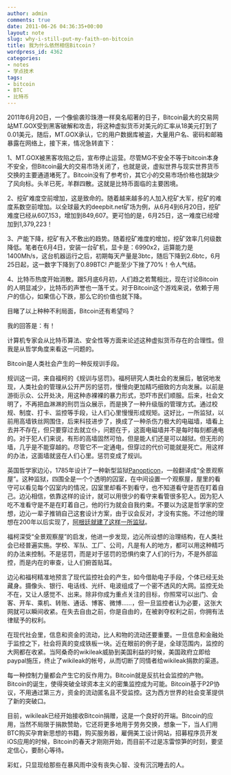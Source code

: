 ```yaml
---
author: admin
comments: true
date: 2011-06-26 04:36:35+00:00
layout: note
slug: why-i-still-put-my-faith-on-bitcoin
title: 我为什么依然相信Bitcoin？
wordpress_id: 4362
categories:
- notes
- 学点技术
tags:
- bitcoin
- BTC
- 比特币
---
```


2011年6月20日，一个像偷袭珍珠港一样臭名昭著的日子，Bitcoin最大的交易网站MT.GOX受到黑客破解和攻击，将这种虚拟货币对美元的汇率从18美元打到了0.01美元，随后，MT.GOX承认，它的用户数据库被盗，大量用户名、密码和邮箱暴露在网络上，接下来，情况急转直下：

1、MT.GOX被黑客攻陷之后，宣布停止运营。尽管MG不安全不等于bitcoin本身不安全，但Bitcoin最大的交易市场关闭了，也就是说，虚拟世界与现实世界货币交换的主要通道堵死了。Bitcoin没有了参考价，其它小的交易市场价格也就缺少了风向标。头羊已死，羊群四散。这就是比特币面临的主要困境。

2、挖矿难度空前增加，这是致命的。随着越来越多的人加入挖矿大军，挖矿的难度系数空前增加。以全球最大的deepbit.net矿场为例，从6月4到6月20日，挖矿难度已经从607,153，增加到849,607。更可怕的是，6月25日，这一难度已经增加到1,379,223！

3、产能下降，挖矿有入不敷出的趋势。随着挖矿难度的增加，挖矿效率几何级数降低。笔者在6月4日，安装一台矿机，显卡是：6990x2，运算能力是1400Mh/s，这台机器运行之后，初期每天产量是3btc，随后下降到2.6btc，6月25日起，这一数字下降到了0.89BTC! 产能至少下挫了70%！令人气结。

4、比特币热度开始消散。跟5月底6月初，人们趋之若鹜相比，现在讨论Bitcoin的人明显减少，比特币的声誉也一落千丈。对于Bitcoin这个游戏来说，依赖于用户的信心，如果信心下跌，那么它的价值也就下降。

目睹了以上种种不利局面，Bitcoin还有希望吗？

我的回答是：有！

计算机专家会从比特币算法、安全性等方面来论述这种虚拟货币存在的合理性。但我是从哲学角度来看这一问题的。

Bitcoin是人类社会产生的一种反规训手段。

规训这一词，来自福柯的《规训与惩罚》。福柯研究人类社会的发展后，敏锐地发现，人类社会的管理从公开严厉的惩罚，慢慢向更加精巧细致的方向发展。以前是游街示众、公开处决，用这种赤裸裸的暴力形式，恐吓市民们顺服。后来，社会文明了，不再把血淋淋的刑罚当众展示，而是换了一种升级版的管理方式。通过校规、制度、打卡、监控等手段，让人们心里慢慢形成规矩。这好比，一所监狱，以前用高墙铁丝网围住，后来科技进步了，换成了一种杀伤力极大的电磁墙，墙看上去并不存在，但只要穿过去就立仆，问题在于，这面电磁墙并不是每时每刻都通电的。对于犯人们来说，有形的高墙固然可怕，但是能人们还是可以越狱。但无形的墙，几乎是不能穿越的。尽管它不一定通电，但穿过的代价可能就是死亡。用这样的办法，这面墙就竖在人们心里。惩罚变成了规训。

英国哲学家边沁，1785年设计了一种新型监狱[Panopticon](http://en.wikipedia.org/wiki/Panopticon)，一般翻译成“全景观察屋”。这种监狱，四围全是一个个透明的囚室，在中间设置一个观察屋，屋里的看守可以看见每个囚室内的情况，囚室里却看不到看守，也不知道看守是否在盯着自己。边沁相信，依靠这样的设计，就可以用很少的看守来看管很多犯人。因为犯人吃不准看守是不是在盯着自己，他的行为就会自我约束。不要以为这是哲学家的空想，边沁一辈子推销自己这套设计方案，由于议会反对，才没有实施。不过他的理想在200年以后实现了，[阿根廷就建了这样一所监狱](http://en.wikipedia.org/wiki/Caseros_Prison)。

福柯深受“全景观察屋”的启发，他进一步发现，边沁所设想的治理结构，在人类社会已经普遍实施。学校、军队、工厂、公司，凡是有人的地方，都可以用这种精巧的办法来控制。不是惩罚，而是对于惩罚的恐惧约束了人们的行为，不是外部监控，而是内在的审查，让人们俯首贴耳。

边沁和福柯精准地预言了现代监控社会的产生，如今借助电子手段，个体已经无处藏身。摄像头、银行、电话线、光纤、电波组成了一个密不透风的大网。监控无处不在，又让人感觉不、出来。除非你成为重点关注的目标，你照常可以出门、会客、开车、乘机、转账、通话、博客、微博……，但一旦监控者认为必要，这张大网就可以瞬间收紧。在失去自由之前，你是自由的，在被剥夺权利之前，你拥有法律赋予的权利。

在现代社会里，信息和资金的流动，比人和物的流动还要重要。一旦信息和金融处于监控之下，社会将真的变成铁板一块。近在眼前的例子是，全球范围内，监控的大网都在收紧。当阿桑奇的wikileak威胁到美国利益的时候，美国政府立即给paypal施压，终止了wikileak的帐号，从而切断了同情者给wikileak捐款的渠道。

每一种控制力量都会产生它的反作用力。Bitcoin就是反抗社会监控的产物。Bitcoin的诞生，使得突破全球资本主义的密集监控成为可能。Bitcoin基于P2P协议，不用通过第三方，资金的流动匿名且不受监控。这为西方世界的社会变革提供了新的突破口。

目前，wikileak已经开始接收Bitcoin捐赠，这是一个良好的开端。Bitcoin的应用，当然不局限于捐款赞助，它还将更多地用于劳务交换，想象一下，当人们用BTC购买孕育新思想的书籍，购买服务器，雇佣美工设计网站，招募程序员开发iOS应用的时候，Bitcoin的春天才刚刚开始，而目前不过是冻雷惊笋的时刻，要坚定信心，要耐心等待。

彩虹，只显现给那些在暴风雨中没有丧失心智、没有沉沉睡去的人。
